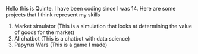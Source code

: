 Hello this is Quinte. I have been coding since I was 14. Here are some projects that I think represent my skills

1. Market simulator (This is a simulation that looks at determining the value of goods for the market)
2. AI chatbot (This is a chatbot with data science)
3. Papyrus Wars (This is a game I made)

<!--
**Quilver/Quilver** is a ✨ _special_ ✨ repository because its `README.md` (this file) appears on your GitHub profile.

Here are some ideas to get you started:

- 🔭 I’m currently working on ...
- 🌱 I’m currently learning ...
- 👯 I’m looking to collaborate on ...
- 🤔 I’m looking for help with ...
- 💬 Ask me about ...
- 📫 How to reach me: ...
- 😄 Pronouns: ...
- ⚡ Fun fact: ...
-->
